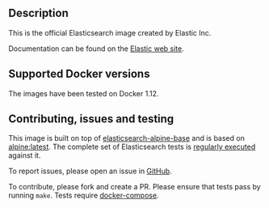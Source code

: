 ## Description

This is the official Elasticsearch image created by Elastic Inc.

Documentation can be found on the [Elastic web site](https://www.elastic.co/guide/en/elasticsearch/reference/current/docker.html).

## Supported Docker versions

The images have been tested on Docker 1.12.

## Contributing, issues and testing

This image is built on top of [elasticsearch-alpine-base](https://github.com/elastic/elasticsearch-alpine-base) and is based on [alpine:latest](https://hub.docker.com/_/alpine/).
The complete set of Elasticsearch tests is [regularly executed](https://elasticsearch-ci.elastic.co/view/Elasticsearch/job/elastic+elasticsearch+master+dockeralpine-periodic/) against it.

To report issues, please open an issue in [GitHub](https://github.com/elastic/elasticsearch-docker/issues).

To contribute, please fork and create a PR. Please ensure that tests pass by running `make`. Tests require [docker-compose](https://docs.docker.com/compose/install/).
